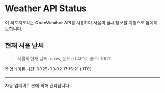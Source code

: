 
# Weather API Status

이 리포지토리는 OpenWeather API를 사용하여 서울의 날씨 정보를 자동으로 업데이트합니다.

## 현재 서울 날씨
> 서울의 현재 날씨: snow, 온도: 0.46°C, 습도: 100%

⏳ 업데이트 시간: 2025-03-02 17:15:21 (UTC)

---
자동 업데이트 봇에 의해 관리됩니다.
